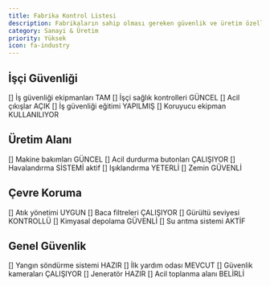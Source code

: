 ```yaml
---
title: Fabrika Kontrol Listesi
description: Fabrikaların sahip olması gereken güvenlik ve üretim özellikleri
category: Sanayi & Üretim
priority: Yüksek
icon: fa-industry
---
```


## İşçi Güvenliği

[] İş güvenliği ekipmanları TAM
[] İşçi sağlık kontrolleri GÜNCEL
[] Acil çıkışlar AÇIK
[] İş güvenliği eğitimi YAPILMIŞ
[] Koruyucu ekipman KULLANILIYOR

## Üretim Alanı

[] Makine bakımları GÜNCEL
[] Acil durdurma butonları ÇALIŞIYOR
[] Havalandırma SİSTEMİ aktif
[] Işıklandırma YETERLİ
[] Zemin GÜVENLİ

## Çevre Koruma

[] Atık yönetimi UYGUN
[] Baca filtreleri ÇALIŞIYOR
[] Gürültü seviyesi KONTROLLÜ
[] Kimyasal depolama GÜVENLİ
[] Su arıtma sistemi AKTİF

## Genel Güvenlik

[] Yangın söndürme sistemi HAZIR
[] İlk yardım odası MEVCUT
[] Güvenlik kameraları ÇALIŞIYOR
[] Jeneratör HAZIR
[] Acil toplanma alanı BELİRLİ
